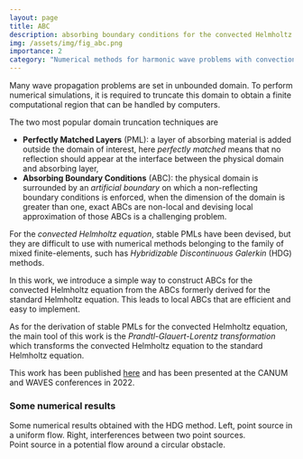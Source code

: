 ```yaml
---
layout: page
title: ABC
description: absorbing boundary conditions for the convected Helmholtz equation
img: /assets/img/fig_abc.png
importance: 2
category: "Numerical methods for harmonic wave problems with convection"
---
```


Many wave propagation problems are set in unbounded domain.
To perform numerical simulations, it is required to truncate this domain to obtain a finite computational region that can be handled by computers.

The two most popular domain truncation techniques are
- **Perfectly Matched Layers** (PML): a layer of absorbing material is added outside the domain of interest, here *perfectly matched* means that no reflection should appear at the interface between the physical domain and absorbing layer,
- **Absorbing Boundary Conditions** (ABC): the physical domain is surrounded by an *artificial boundary* on which a non-reflecting boundary conditions is enforced, when the dimension of the domain is greater than one, exact ABCs are non-local and devising local approximation of those ABCs is a challenging problem.


For the *convected Helmholtz equation*, stable PMLs have been devised, but they are difficult to use with numerical methods belonging to the family of mixed finite-elements, such has *Hybridizable Discontinuous Galerkin* (HDG) methods.


In this work, we introduce a simple way to construct ABCs for the convected Helmholtz equation from the ABCs formerly derived for the standard Helmholtz equation.
This leads to local ABCs that are efficient and easy to implement.

As for the derivation of stable PMLs for the convected Helmholtz equation, the main tool of this work is the *Prandtl-Glauert-Lorentz transformation* which transforms the convected Helmholtz equation to the standard Helmholtz equation.

This work has been published [here](https://doi.org/10.1016/j.jcp.2022.111450) and has been presented at the CANUM and WAVES conferences in 2022.

### Some numerical results
<div class="row">
    <div class="col-sm mt-3 mt-md-0">
        <img class="img-fluid rounded z-depth-1" src="{{ '/assets/img/p_abc_M6e-1.png' | relative_url }}" alt="" title="res 1" />
    </div>
    <div class="col-sm mt-3 mt-md-0">
        <img class="img-fluid rounded z-depth-1" src="{{ '/assets/img/p_abc_interf.png' | relative_url }}" alt="" title="res 2" />
    </div>
</div>
<div class="caption">
Some numerical results obtained with the HDG method. Left, point source in a uniform flow. Right, interferences between two point sources. </div>

<div class="row">
    <div class="col-sm mt-3 mt-md-0">
        <img class="img-fluid rounded z-depth-1" src="{{ '/assets/img/conv_helm.gif' | relative_url }}" alt="" title="res 3" />
    </div>
</div>
<div class="caption">
 Point source in a potential flow around a circular obstacle.
</div>
<!--
Every project has a beautiful feature showcase page.
It's easy to include images in a flexible 3-column grid format.
Make your photos 1/3, 2/3, or full width.

To give your project a background in the portfolio page, just add the img tag to the front matter like so:

    ---
    layout: page
    title: project
    description: a project with a background image
    img: /assets/img/12.jpg
    ---

<div class="row">
    <div class="col-sm mt-3 mt-md-0">
        <img class="img-fluid rounded z-depth-1" src="{{ '/assets/img/1.jpg' | relative_url }}" alt="" title="example image"/>
    </div>
    <div class="col-sm mt-3 mt-md-0">
        <img class="img-fluid rounded z-depth-1" src="{{ '/assets/img/3.jpg' | relative_url }}" alt="" title="example image"/>
    </div>
    <div class="col-sm mt-3 mt-md-0">
        <img class="img-fluid rounded z-depth-1" src="{{ '/assets/img/5.jpg' | relative_url }}" alt="" title="example image"/>
    </div>
</div>
<div class="caption">
    Caption photos easily. On the left, a road goes through a tunnel. Middle, leaves artistically fall in a hipster photoshoot. Right, in another hipster photoshoot, a lumberjack grasps a handful of pine needles.
</div>
<div class="row">
    <div class="col-sm mt-3 mt-md-0">
        <img class="img-fluid rounded z-depth-1" src="{{ '/assets/img/5.jpg' | relative_url }}" alt="" title="example image"/>
    </div>
</div>
<div class="caption">
    This image can also have a caption. It's like magic.
</div>

You can also put regular text between your rows of images.
Say you wanted to write a little bit about your project before you posted the rest of the images.
You describe how you toiled, sweated, *bled* for your project, and then... you reveal it's glory in the next row of images.


<div class="row justify-content-sm-center">
    <div class="col-sm-8 mt-3 mt-md-0">
        <img class="img-fluid rounded z-depth-1" src="{{ '/assets/img/6.jpg' | relative_url }}" alt="" title="example image"/>
    </div>
    <div class="col-sm-4 mt-3 mt-md-0">
        <img class="img-fluid rounded z-depth-1" src="{{ '/assets/img/11.jpg' | relative_url }}" alt="" title="example image"/>
    </div>
</div>
<div class="caption">
    You can also have artistically styled 2/3 + 1/3 images, like these.
</div>


The code is simple.
Just wrap your images with `<div class="col-sm">` and place them inside `<div class="row">` (read more about the <a href="https://getbootstrap.com/docs/4.4/layout/grid/" target="_blank">Bootstrap Grid</a> system).
To make images responsive, add `img-fluid` class to each; for rounded corners and shadows use `rounded` and `z-depth-1` classes.
Here's the code for the last row of images above:

```html
<div class="row justify-content-sm-center">
    <div class="col-sm-8 mt-3 mt-md-0">
        <img class="img-fluid rounded z-depth-1" src="{{ '/assets/img/6.jpg' | relative_url }}" alt="" title="example image"/>
    </div>
    <div class="col-sm-4 mt-3 mt-md-0">
        <img class="img-fluid rounded z-depth-1" src="{{ '/assets/img/11.jpg' | relative_url }}" alt="" title="example image"/>
    </div>
</div>
```
--> 
